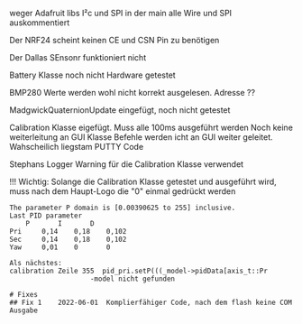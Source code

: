 weger Adafruit libs I²c und SPI in der main
alle Wire und SPI auskommentiert

Der NRF24 scheint keinen CE und CSN Pin zu benötigen

Der Dallas SEnsonr funktioniert nicht

Battery Klasse noch nicht Hardware getestet

BMP280 Werte werden wohl nicht korrekt ausgelesen. Adresse ??

MadgwickQuaternionUpdate eingefügt, noch nicht getestet

Calibration Klasse eigefügt. Muss alle 100ms ausgeführt werden
    Noch keine weiterleitung an GUI Klasse
    Befehle werden icht an GUI weiter geleitet. Wahscheilich liegstam PUTTY Code

Stephans Logger Warning für die Calibration Klasse verwendet    

!!! Wichtig:
    Solange die Calibration Klasse getestet und ausgeführt wird,
    muss nach dem Haupt-Logo die "0" einmal gedrückt werden   

    The parameter P domain is [0.00390625 to 255] inclusive.
    Last PID parameter
    	P		I		D
    Pri		0,14	0,18	0,102
    Sec		0,14	0,18	0,102
    Yaw		0,01	0		0

    Als nächstes:
    calibration Zeile 355  pid_pri.setP(((_model->pidData[axis_t::Pr
                        -model nicht gefunden

    # Fixes
    ## Fix 1    2022-06-01  Komplierfähiger Code, nach dem flash keine COM Ausgabe   
